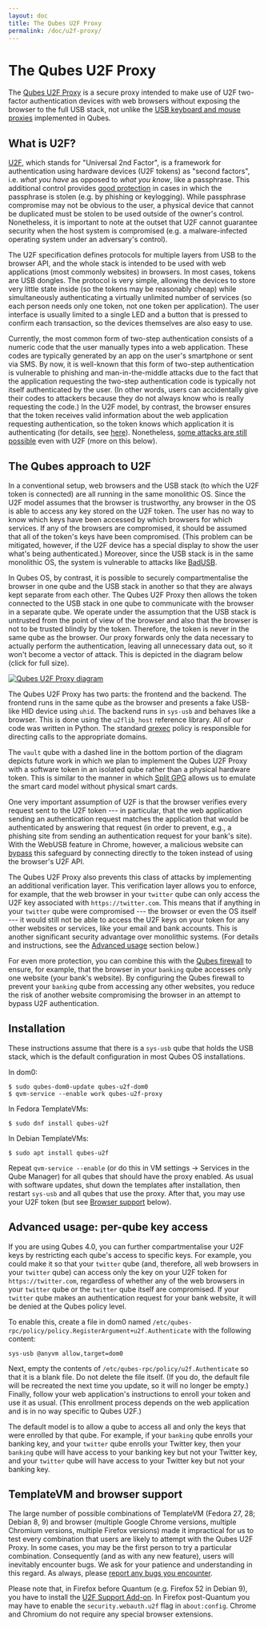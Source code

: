 ```yaml
---
layout: doc
title: The Qubes U2F Proxy
permalink: /doc/u2f-proxy/
---
```


# The Qubes U2F Proxy

The [Qubes U2F Proxy] is a secure proxy intended to make use of U2F two-factor authentication devices with web browsers without exposing the browser to the full USB stack, not unlike the [USB keyboard and mouse proxies][USB] implemented in Qubes.

## What is U2F?

[U2F], which stands for "Universal 2nd Factor", is a framework for authentication using hardware devices (U2F tokens) as "second factors", i.e. *what you have* as opposed to *what you know*, like a passphrase. This additional control provides [good protection][krebs] in cases in which the passphrase is stolen (e.g. by phishing or keylogging). While passphrase compromise may not be obvious to the user, a physical device that cannot be duplicated must be stolen to be used outside of the owner's control. Nonetheless, it is important to note at the outset that U2F cannot guarantee security when the host system is compromised (e.g. a malware-infected operating system under an adversary's control).

The U2F specification defines protocols for multiple layers from USB to the browser API, and the whole stack is intended to be used with web applications (most commonly websites) in browsers. In most cases, tokens are USB dongles. The protocol is very simple, allowing the devices to store very little state inside (so the tokens may be reasonably cheap) while simultaneously authenticating a virtually unlimited number of services (so each person needs only one token, not one token per application). The user interface is usually limited to a single LED and a button that is pressed to confirm each transaction, so the devices themselves are also easy to use.

Currently, the most common form of two-step authentication consists of a numeric code that the user manually types into a web application. These codes are typically generated by an app on the user's smartphone or sent via SMS. By now, it is well-known that this form of two-step authentication is vulnerable to phishing and man-in-the-middle attacks due to the fact that the application requesting the two-step authentication code is typically not itself authenticated by the user. (In other words, users can accidentally give their codes to attackers because they do not always know who is really requesting the code.) In the U2F model, by contrast, the browser ensures that the token receives valid information about the web application requesting authentication, so the token knows which application it is authenticating (for details, see [here][u2f-details]). Nonetheless, [some attacks are still possible][wired] even with U2F (more on this below).

## The Qubes approach to U2F

In a conventional setup, web browsers and the USB stack (to which the U2F token is connected) are all running in the same monolithic OS. Since the U2F model assumes that the browser is trustworthy, any browser in the OS is able to access any key stored on the U2F token. The user has no way to know which keys have been accessed by which browsers for which services. If any of the browsers are compromised, it should be assumed that all of the token's keys have been compromised. (This problem can be mitigated, however, if the U2F device has a special display to show the user what's being authenticated.) Moreover, since the USB stack is in the same monolithic OS, the system is vulnerable to attacks like [BadUSB].

In Qubes OS, by contrast, it is possible to securely compartmentalise the browser in one qube and the USB stack in another so that they are always kept separate from each other. The Qubes U2F Proxy then allows the token connected to the USB stack in one qube to communicate with the browser in a separate qube. We operate under the assumption that the USB stack is untrusted from the point of view of the browser and also that the browser is not to be trusted blindly by the token. Therefore, the token is never in the same qube as the browser. Our proxy forwards only the data necessary to actually perform the authentication, leaving all unnecessary data out, so it won't become a vector of attack. This is depicted in the diagram below (click for full size).

[![Qubes U2F Proxy diagram](/attachment/wiki/posts/u2f.svg)](/attachment/wiki/posts/u2f.svg)

The Qubes U2F Proxy has two parts: the frontend and the backend. The frontend runs in the same qube as the browser and presents a fake USB-like HID device using `uhid`. The backend runs in `sys-usb` and behaves like a browser. This is done using the `u2flib_host` reference library. All of our code was written in Python. The standard [qrexec] policy is responsible for directing calls to the appropriate domains.

The `vault` qube with a dashed line in the bottom portion of the diagram depicts future work in which we plan to implement the Qubes U2F Proxy with a software token in an isolated qube rather than a physical hardware token. This is similar to the manner in which [Split GPG] allows us to emulate the smart card model without physical smart cards.

One very important assumption of U2F is that the browser verifies every request sent to the U2F token --- in particular, that the web application sending an authentication request matches the application that would be authenticated by answering that request (in order to prevent, e.g., a phishing site from sending an authentication request for your bank's site). With the WebUSB feature in Chrome, however, a malicious website can [bypass][wired] this safeguard by connecting directly to the token instead of using the browser's U2F API.

The Qubes U2F Proxy also prevents this class of attacks by implementing an additional verification layer. This verification layer allows you to enforce, for example, that the web browser in your `twitter` qube can only access the U2F key associated with `https://twitter.com`. This means that if anything in your `twitter` qube were compromised --- the browser or even the OS itself --- it would still not be able to access the U2F keys on your token for any other websites or services, like your email and bank accounts. This is another significant security advantage over monolithic systems. (For details and instructions, see the [Advanced usage] section below.)

For even more protection, you can combine this with the [Qubes firewall] to ensure, for example, that the browser in your `banking` qube accesses only one website (your bank's website). By configuring the Qubes firewall to prevent your `banking` qube from accessing any other websites, you reduce the risk of another website compromising the browser in an attempt to bypass U2F authentication.

## Installation

These instructions assume that there is a `sys-usb` qube that holds the USB stack, which is the default configuration in most Qubes OS installations.

In dom0:

```
$ sudo qubes-dom0-update qubes-u2f-dom0
$ qvm-service --enable work qubes-u2f-proxy
```

In Fedora TemplateVMs:

```
$ sudo dnf install qubes-u2f
```

In Debian TemplateVMs:

```
$ sudo apt install qubes-u2f
```

Repeat `qvm-service --enable` (or do this in VM settings -> Services in the Qube Manager) for all qubes that should have the proxy enabled. As usual with software updates, shut down the templates after installation, then restart `sys-usb` and all qubes that use the proxy. After that, you may use your U2F token (but see [Browser support] below).

## Advanced usage: per-qube key access

If you are using Qubes 4.0, you can further compartmentalise your U2F keys by restricting each qube's access to specific keys. For example, you could make it so that your `twitter` qube (and, therefore, all web browsers in your `twitter` qube) can access only the key on your U2F token for `https://twitter.com`, regardless of whether any of the web browsers in your `twitter` qube or the `twitter` qube itself are compromised. If your `twitter` qube makes an authentication request for your bank website, it will be denied at the Qubes policy level.

To enable this, create a file in dom0 named `/etc/qubes-rpc/policy/policy.RegisterArgument+u2f.Authenticate` with the following content:

```
sys-usb @anyvm allow,target=dom0
```

Next, empty the contents of `/etc/qubes-rpc/policy/u2f.Authenticate` so that it is a blank file. Do not delete the file itself. (If you do, the default file will be recreated the next time you update, so it will no longer be empty.) Finally, follow your web application's instructions to enroll your token and use it as usual. (This enrollment process depends on the web application and is in no way specific to Qubes U2F.)

The default model is to allow a qube to access all and only the keys that were enrolled by that qube. For example, if your `banking` qube enrolls your banking key, and your `twitter` qube enrolls your Twitter key, then your `banking` qube will have access to your banking key but not your Twitter key, and your `twitter` qube will have access to your Twitter key but not your banking key.

## TemplateVM and browser support

The large number of possible combinations of TemplateVM (Fedora 27, 28; Debian 8, 9) and browser (multiple Google Chrome versions, multiple Chromium versions, multiple Firefox versions) made it impractical for us to test every combination that users are likely to attempt with the Qubes U2F Proxy. In some cases, you may be the first person to try a particular combination. Consequently (and as with any new feature), users will inevitably encounter bugs. We ask for your patience and understanding in this regard. As always, please [report any bugs you encounter].

Please note that, in Firefox before Quantum (e.g. Firefox 52 in Debian 9), you have to install the [U2F Support Add-on][ff-u2f-addon]. In Firefox post-Quantum you may have to enable the `security.webauth.u2f` flag in `about:config`. Chrome and Chromium do not require any special browser extensions.


[Qubes U2F Proxy]: https://github.com/QubesOS/qubes-app-u2f
[USB]: /doc/usb/
[U2F]: https://en.wikipedia.org/wiki/U2F
[krebs]: https://krebsonsecurity.com/2018/07/google-security-keys-neutralized-employee-phishing/
[u2f-details]: https://fidoalliance.org/specs/fido-u2f-v1.2-ps-20170411/fido-u2f-overview-v1.2-ps-20170411.html#site-specific-public-private-key-pairs
[wired]: https://www.wired.com/story/chrome-yubikey-phishing-webusb/
[BadUSB]: https://www.blackhat.com/us-14/briefings.html#badusb-on-accessories-that-turn-evil
[qrexec]: /doc/qrexec3/
[Split GPG]: /doc/split-gpg/
[Qubes firewall]: /doc/firewall/
[Advanced usage]: #advanced-usage-per-qube-key-access
[Browser support]: #templatevm-and-browser-support
[report any bugs you encounter]: /doc/reporting-bugs/
[ff-u2f-addon]: https://addons.mozilla.org/en-US/firefox/addon/u2f-support-add-on/?src=api
[qubes-devel]: /support/#qubes-devel

